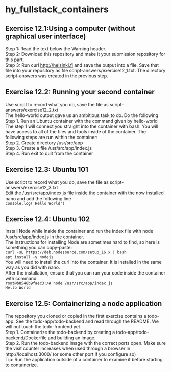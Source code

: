# hy_fullstack_containers

## Exercise 12.1:Using a computer (without graphical user interface)

Step 1: Read the text below the Warning header.  
Step 2: Download this repository and make it your submission repository for this part.  
Step 3: Run curl http://helsinki.fi and save the output into a file. Save that file into your repository as file script-answers/exercise12_1.txt. The directory script-answers was created in the previous step.

## Exercise 12.2: Running your second container

Use script to record what you do, save the file as script-answers/exercise12_2.txt  
The hello-world output gave us an ambitious task to do. Do the following  
Step 1. Run an Ubuntu container with the command given by hello-world  
The step 1 will connect you straight into the container with bash. You will have access to all of the files and tools inside of the container. The following steps are run within the container:  
Step 2. Create directory /usr/src/app  
Step 3. Create a file /usr/src/app/index.js  
Step 4. Run exit to quit from the container

## Exercise 12.3: Ubuntu 101

Use script to record what you do, save the file as script-answers/exercise12_3.txt  
Edit the /usr/src/app/index.js file inside the container with the now installed nano and add the following line  
`console.log('Hello World')`

## Exercise 12.4: Ubuntu 102

Install Node while inside the container and run the index file with node /usr/src/app/index.js in the container.  
The instructions for installing Node are sometimes hard to find, so here is something you can copy-paste:  
`curl -sL https://deb.nodesource.com/setup_16.x | bash `  
`apt install -y nodejs `  
You will need to install the curl into the container. It is installed in the same way as you did with nano.  
After the installation, ensure that you can run your code inside the container with command  
`root@b8548b9faec3:/# node /usr/src/app/index.js`  
`Hello World `

## Exercise 12.5: Containerizing a node application

The repository you cloned or copied in the first exercise contains a todo-app. See the todo-app/todo-backend and read through the README. We will not touch the todo-frontend yet.  
Step 1. Containerize the todo-backend by creating a todo-app/todo-backend/Dockerfile and building an image.  
Step 2. Run the todo-backend image with the correct ports open. Make sure the visit counter increases when used through a browser in http://localhost:3000/ (or some other port if you configure so)  
Tip: Run the application outside of a container to examine it before starting to containerize.
